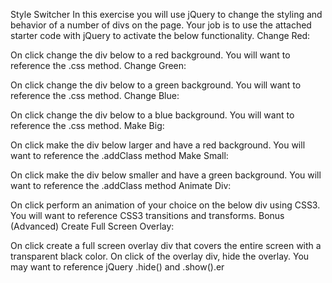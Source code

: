 
Style Switcher
In this exercise you will use jQuery to change the styling and behavior of a number of divs on the page.
Your job is to use the attached starter code with jQuery to activate the below functionality.
Change Red:

On click change the div below to a red background.
You will want to reference the .css method.
Change Green:

On click change the div below to a green background.
You will want to reference the .css method.
Change Blue:

On click change the div below to a blue background.
You will want to reference the .css method.
Make Big:

On click make the div below larger and have a red background.
You will want to reference the .addClass method
Make Small:

On click make the div below smaller and have a green background.
You will want to reference the .addClass method
Animate Div:

On click perform an animation of your choice on the below div using CSS3.
You will want to reference CSS3 transitions and transforms.
Bonus (Advanced) Create Full Screen Overlay:

On click create a full screen overlay div that covers the entire screen with a transparent black color.
On click of the overlay div, hide the overlay.
You may want to reference jQuery .hide() and .show().er
